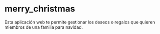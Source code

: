 # merry_christmas
Esta aplicación web te permite gestionar los deseos o regalos que quieren miembros de una familia para navidad.
